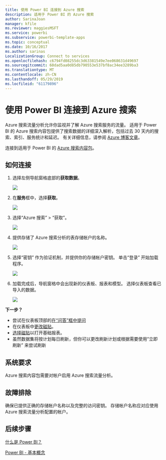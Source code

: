 ```yaml
---
title: 使用 Power BI 连接到 Azure 搜索
description: 适用于 Power BI 的 Azure 搜索
author: SarinaJoan
manager: kfile
ms.reviewer: maggiesMSFT
ms.service: powerbi
ms.subservice: powerbi-template-apps
ms.topic: conceptual
ms.date: 10/16/2017
ms.author: sarinas
LocalizationGroup: Connect to services
ms.openlocfilehash: c6794fd08255dc3d63381549e7ee068631d49697
ms.sourcegitcommit: 60dad5aa0d85db790553e537bf8ac34ee3289ba3
ms.translationtype: MT
ms.contentlocale: zh-CN
ms.lasthandoff: 05/29/2019
ms.locfileid: "61179896"
---
```

# <a name="connect-to-azure-search-with-power-bi"></a>使用 Power BI 连接到 Azure 搜索
Azure 搜索流量分析允许你监视并了解 Azure 搜索服务的流量。 适用于 Power BI 的 Azure 搜索内容包提供了搜索数据的详细深入解析，包括过去 30 天内的搜索、索引、服务统计和延迟。 有关详细信息，请参阅 [Azure 博客文章](https://azure.microsoft.com/blog/analyzing-your-azure-search-traffic/)。

连接到适用于 Power BI 的 [Azure 搜索内容包](https://app.powerbi.com/getdata/services/azure-search)。

## <a name="how-to-connect"></a>如何连接
1. 选择左侧导航窗格底部的**获取数据**。
   
   ![](media/service-connect-to-azure-search/pbi_getdata.png) 
2. 在**服务**框中，选择**获取**。
   
   ![](media/service-connect-to-azure-search/pbi_getservices.png) 
3. 选择“Azure 搜索”  \>  “获取”。
   
   ![](media/service-connect-to-azure-search/azuresearch.png)
4. 提供存储了 Azure 搜索分析的表存储帐户的名称。
   
   ![](media/service-connect-to-azure-search/params.png)
5. 选择“密钥”  作为验证机制，并提供你的存储帐户密钥。 单击“登录”  开始加载程序。
   
   ![](media/service-connect-to-azure-search/creds.png)
6. 加载完成后，导航窗格中会出现新的仪表板、报表和模型。 选择仪表板查看已导入的数据。
   
    ![](media/service-connect-to-azure-search/dashboard2.png)

**下一步？**

* 尝试在仪表板顶部的[在“问答”框中提问](consumer/end-user-q-and-a.md)
* 在仪表板中[更改磁贴](service-dashboard-edit-tile.md)。
* [选择磁贴](consumer/end-user-tiles.md)以打开基础报表。
* 虽然数据集将按计划每日刷新，但你可以更改刷新计划或根据需要使用“立即刷新”  来尝试刷新

## <a name="system-requirements"></a>系统要求
Azure 搜索内容包需要对帐户启用 Azure 搜索流量分析。

## <a name="troubleshooting"></a>故障排除
确保已提供正确的存储帐户名称以及完整的访问密钥。 存储帐户名称应对应使用 Azure 搜索流量分析配置的帐户。

## <a name="next-steps"></a>后续步骤
[什么是 Power BI？](power-bi-overview.md)

[Power BI - 基本概念](consumer/end-user-basic-concepts.md)

